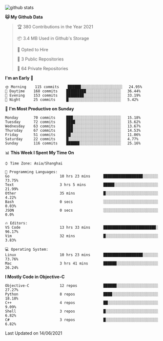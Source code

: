 
![github stats](https://github-readme-stats.vercel.app/api?username=ChesterYue&show_icons=true&count_private=true)

<!-- ![wakatime](https://github-readme-stats.vercel.app/api/wakatime?username=ChesterYue&layout=compact) -->

<!-- ![wakatime](https://github-readme-stats.vercel.app/api/top-langs/?username=ChesterYue&layout=compact) -->

<!--START_SECTION:waka-->
**🐱 My Github Data** 

> 🏆 380 Contributions in the Year 2021
 > 
> 📦 3.4 MB Used in Github's Storage 
 > 
> 💼 Opted to Hire
 > 
> 📜 3 Public Repositories 
 > 
> 🔑 64 Private Repositories  
 > 
**I'm an Early 🐤** 

```text
🌞 Morning    115 commits    ██████░░░░░░░░░░░░░░░░░░░   24.95% 
🌆 Daytime    168 commits    █████████░░░░░░░░░░░░░░░░   36.44% 
🌃 Evening    153 commits    ████████░░░░░░░░░░░░░░░░░   33.19% 
🌙 Night      25 commits     █░░░░░░░░░░░░░░░░░░░░░░░░   5.42%

```
📅 **I'm Most Productive on Sunday** 

```text
Monday       70 commits     ███░░░░░░░░░░░░░░░░░░░░░░   15.18% 
Tuesday      72 commits     ████░░░░░░░░░░░░░░░░░░░░░   15.62% 
Wednesday    63 commits     ███░░░░░░░░░░░░░░░░░░░░░░   13.67% 
Thursday     67 commits     ███░░░░░░░░░░░░░░░░░░░░░░   14.53% 
Friday       51 commits     ██░░░░░░░░░░░░░░░░░░░░░░░   11.06% 
Saturday     22 commits     █░░░░░░░░░░░░░░░░░░░░░░░░   4.77% 
Sunday       116 commits    ██████░░░░░░░░░░░░░░░░░░░   25.16%

```


📊 **This Week I Spent My Time On** 

```text
⌚︎ Time Zone: Asia/Shanghai

💬 Programming Languages: 
Go                       10 hrs 23 mins      ██████████████████░░░░░░░   73.75% 
Text                     3 hrs 5 mins        █████░░░░░░░░░░░░░░░░░░░░   21.99% 
Other                    35 mins             █░░░░░░░░░░░░░░░░░░░░░░░░   4.22% 
Bash                     0 secs              ░░░░░░░░░░░░░░░░░░░░░░░░░   0.03% 
JSON                     0 secs              ░░░░░░░░░░░░░░░░░░░░░░░░░   0.0%

🔥 Editors: 
VS Code                  13 hrs 33 mins      ████████████████████████░   96.17% 
Vim                      32 mins             █░░░░░░░░░░░░░░░░░░░░░░░░   3.83%

💻 Operating System: 
Linux                    10 hrs 23 mins      ██████████████████░░░░░░░   73.76% 
Mac                      3 hrs 41 mins       ██████░░░░░░░░░░░░░░░░░░░   26.24%

```

**I Mostly Code in Objective-C** 

```text
Objective-C              12 repos            ██████░░░░░░░░░░░░░░░░░░░   27.27% 
Python                   8 repos             ████░░░░░░░░░░░░░░░░░░░░░   18.18% 
C++                      4 repos             ██░░░░░░░░░░░░░░░░░░░░░░░   9.09% 
Shell                    3 repos             █░░░░░░░░░░░░░░░░░░░░░░░░   6.82% 
C#                       3 repos             █░░░░░░░░░░░░░░░░░░░░░░░░   6.82%

```



 Last Updated on 14/06/2021
<!--END_SECTION:waka-->